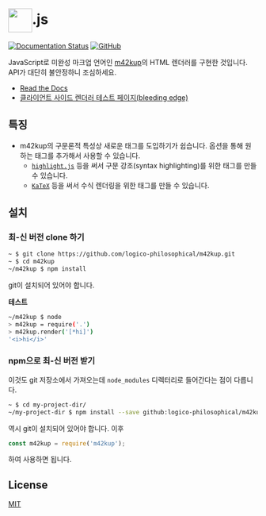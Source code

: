 # <img src="https://i.imgur.com/WiJuFSK.png" height="48" style="vertical-align: middle">.js

[![Documentation Status](https://readthedocs.org/projects/m42kup/badge/?version=latest)](https://m42kup.readthedocs.io/en/latest/?badge=latest)
[![GitHub](https://img.shields.io/github/license/logico-philosophical/m42kup)](https://github.com/logico-philosophical/m42kup/blob/master/LICENSE)

JavaScript로 미완성 마크업 언어인 [m42kup](https://github.com/logico-philosophical/m42kup/wiki)의 HTML 렌더러를 구현한 것입니다. API가 대단히 불안정하니 조심하세요.

* [Read the Docs](https://m42kup.readthedocs.io/en/latest/?badge=latest)
* [클라이언트 사이드 렌더러 테스트 페이지(bleeding edge)](https://logico-philosophical.github.io/m42kup/tests/client.html)

## 특징

* m42kup의 구문론적 특성상 새로운 태그를 도입하기가 쉽습니다. 옵션을 통해 원하는 태그를 추가해서 사용할 수 있습니다.
  * [`highlight.js`](https://github.com/highlightjs/highlight.js) 등을 써서 구문 강조(syntax highlighting)를 위한 태그를 만들 수 있습니다.
  * [`KaTeX`](https://github.com/KaTeX/KaTeX) 등을 써서 수식 렌더링을 위한 태그를 만들 수 있습니다.

## 설치

### 최-신 버전 clone 하기

```bash
~ $ git clone https://github.com/logico-philosophical/m42kup.git
~ $ cd m42kup
~/m42kup $ npm install
```

git이 설치되어 있어야 합니다.

**테스트**
```bash
~/m42kup $ node
> m42kup = require('.')
> m42kup.render('[*hi]')
'<i>hi</i>'
```

### npm으로 최-신 버전 받기

이것도 git 저장소에서 가져오는데 `node_modules` 디렉터리로 들어간다는 점이 다릅니다.

```bash
~ $ cd my-project-dir/
~/my-project-dir $ npm install --save github:logico-philosophical/m42kup
```

역시 git이 설치되어 있어야 합니다. 이후

```js
const m42kup = require('m42kup');
```
하여 사용하면 됩니다.

## License
[MIT](LICENSE)